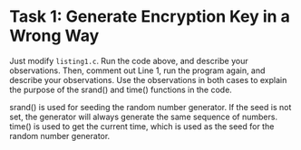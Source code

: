 # Task 1: Generate Encryption Key in a Wrong Way

Just modify `listing1.c`. Run the code above, and describe your observations. Then, comment out
Line 1, run the program again, and describe your observations. Use the observations in both cases to
explain the purpose of the srand() and time() functions in the code.

srand() is used for seeding the random number generator. If the seed is not set, the generator will always generate the same sequence of numbers. time() is used to get the current time, which is used as the seed for the random number generator.
